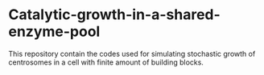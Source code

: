 # Catalytic-growth-in-a-shared-enzyme-pool
This repository contain the codes used for simulating stochastic growth of centrosomes in a cell with finite amount of building blocks.
